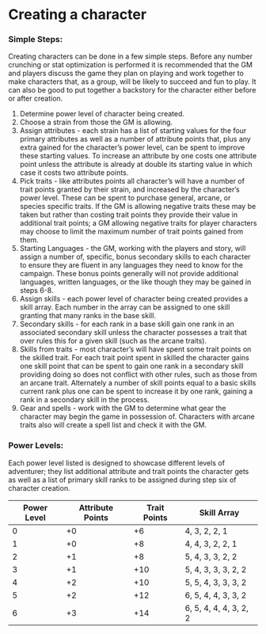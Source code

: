 # Creating a character

### Simple Steps:
Creating characters can be done in a few simple steps. Before any number crunching or stat optimization is performed it is recommended that the GM and players discuss the game they plan on playing and work together to make characters that, as a group, will be likely to succeed and fun to play. It can also be good to put together a backstory for the character either before or after creation.
1. Determine power level of character being created.
1. Choose a strain from those the GM is allowing.
1. Assign attributes - each strain has a list of starting values for the four primary attributes as well as a number of attribute points that, plus any extra gained for the character’s power level, can be spent to improve these starting values. To increase an attribute by one costs one attribute point unless the attribute is already at double its starting value in which case it costs two attribute points.
1. Pick traits - like attributes points all character’s will have a number of trait points granted by their strain, and increased by the character’s power level. These can be spent to purchase general, arcane, or species specific traits. If the GM is allowing negative traits these may be taken but rather than costing trait points they provide their value in additional trait points; a GM allowing negative traits for player characters may choose to limit the maximum number of trait points gained from them.
1. Starting Languages - the GM, working with the players and story, will assign a number of, specific, bonus secondary skills to each character to ensure they are fluent in any languages they need to know for the campaign. These bonus points generally will not provide additional languages, written languages, or the like though they may be gained in steps 6-8.
1. Assign skills - each power level of character being created provides a skill array. Each number in the array can be assigned to one skill granting that many ranks in the base skill.
1. Secondary skills - for each rank in a base skill gain one rank in an associated secondary skill unless the character possesses a trait that over rules this for a given skill (such as the arcane traits).
1. Skills from traits - most character’s will have spent some trait points on the skilled trait. For each trait point spent in skilled the character gains one skill point that can be spent to gain one rank in a secondary skill providing doing so does not conflict with other rules, such as those from an arcane trait. Alternately a number of skill points equal to a basic skills current rank plus one can be spent to increase it by one rank, gaining a rank in a secondary skill in the process.
1. Gear and spells - work with the GM to determine what gear the character may begin the game in possession of. Characters with arcane traits also will create a spell list and check it with the GM.

### Power Levels:
Each power level listed is designed to showcase different levels of adventurer; they list additional attribute and trait points the character gets as well as a list of primary skill ranks to be assigned during step six of character creation.

| Power Level | Attribute Points | Trait Points | Skill Array
| --- | ---| ---| --- |
| 0 | +0 | +6 | 4, 3, 2, 2, 1
| 1 | +0 | +8 | 4, 4, 3, 2, 2, 1
| 2 | +1 | +8 | 5, 4, 3, 3, 2, 2
| 3 | +1 | +10 | 5, 4, 3, 3, 3, 2, 2
| 4 | +2 | +10 | 5, 5, 4, 3, 3, 3, 2
| 5 | +2 | +12 | 6, 5, 4, 4, 3, 3, 2
| 6 | +3 | +14 | 6, 5, 4, 4, 4, 3, 2, 2
